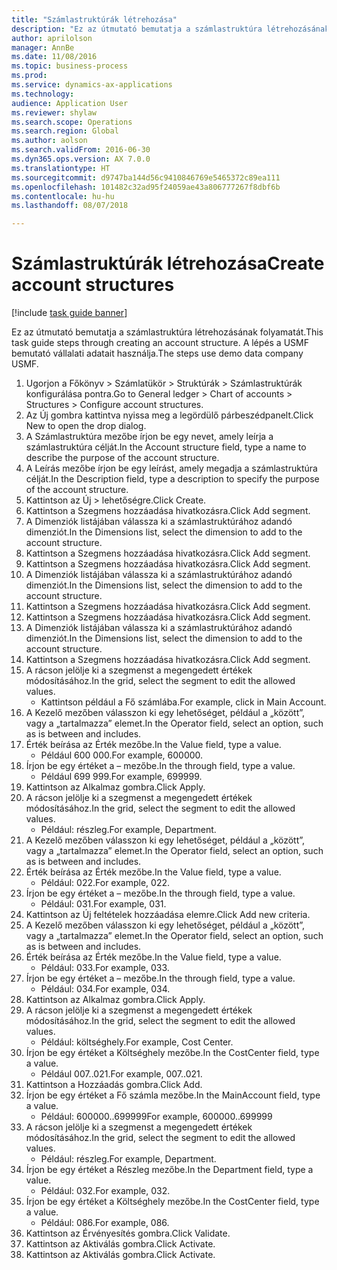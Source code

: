 ```yaml
--- 
title: "Számlastruktúrák létrehozása"
description: "Ez az útmutató bemutatja a számlastruktúra létrehozásának folyamatát."
author: aprilolson
manager: AnnBe
ms.date: 11/08/2016
ms.topic: business-process
ms.prod: 
ms.service: dynamics-ax-applications
ms.technology: 
audience: Application User
ms.reviewer: shylaw
ms.search.scope: Operations
ms.search.region: Global
ms.author: aolson
ms.search.validFrom: 2016-06-30
ms.dyn365.ops.version: AX 7.0.0
ms.translationtype: HT
ms.sourcegitcommit: d9747ba144d56c9410846769e5465372c89ea111
ms.openlocfilehash: 101482c32ad95f24059ae43a806777267f8dbf6b
ms.contentlocale: hu-hu
ms.lasthandoff: 08/07/2018

---
```

# <a name="create-account-structures"></a><span data-ttu-id="d895f-103">Számlastruktúrák létrehozása</span><span class="sxs-lookup"><span data-stu-id="d895f-103">Create account structures</span></span>

[!include [task guide banner](../../includes/task-guide-banner.md)]

<span data-ttu-id="d895f-104">Ez az útmutató bemutatja a számlastruktúra létrehozásának folyamatát.</span><span class="sxs-lookup"><span data-stu-id="d895f-104">This task guide steps through creating an account structure.</span></span> <span data-ttu-id="d895f-105">A lépés a USMF bemutató vállalati adatait használja.</span><span class="sxs-lookup"><span data-stu-id="d895f-105">The steps use demo data company USMF.</span></span>

1. <span data-ttu-id="d895f-106">Ugorjon a Főkönyv > Számlatükör > Struktúrák > Számlastruktúrák konfigurálása pontra.</span><span class="sxs-lookup"><span data-stu-id="d895f-106">Go to General ledger > Chart of accounts > Structures > Configure account structures.</span></span>
2. <span data-ttu-id="d895f-107">Az Új gombra kattintva nyissa meg a legördülő párbeszédpanelt.</span><span class="sxs-lookup"><span data-stu-id="d895f-107">Click New to open the drop dialog.</span></span>
3. <span data-ttu-id="d895f-108">A Számlastruktúra mezőbe írjon be egy nevet, amely leírja a számlastruktúra célját.</span><span class="sxs-lookup"><span data-stu-id="d895f-108">In the Account structure field, type a name to describe the purpose of the account structure.</span></span>
4. <span data-ttu-id="d895f-109">A Leírás mezőbe írjon be egy leírást, amely megadja a számlastruktúra célját.</span><span class="sxs-lookup"><span data-stu-id="d895f-109">In the Description field, type a description to specify the purpose of the account structure.</span></span>
5. <span data-ttu-id="d895f-110">Kattintson az Új > lehetőségre.</span><span class="sxs-lookup"><span data-stu-id="d895f-110">Click Create.</span></span>
6. <span data-ttu-id="d895f-111">Kattintson a Szegmens hozzáadása hivatkozásra.</span><span class="sxs-lookup"><span data-stu-id="d895f-111">Click Add segment.</span></span>
7. <span data-ttu-id="d895f-112">A Dimenziók listájában válassza ki a számlastruktúrához adandó dimenziót.</span><span class="sxs-lookup"><span data-stu-id="d895f-112">In the Dimensions list, select the dimension to add to the account structure.</span></span>
8. <span data-ttu-id="d895f-113">Kattintson a Szegmens hozzáadása hivatkozásra.</span><span class="sxs-lookup"><span data-stu-id="d895f-113">Click Add segment.</span></span>
9. <span data-ttu-id="d895f-114">Kattintson a Szegmens hozzáadása hivatkozásra.</span><span class="sxs-lookup"><span data-stu-id="d895f-114">Click Add segment.</span></span>
10. <span data-ttu-id="d895f-115">A Dimenziók listájában válassza ki a számlastruktúrához adandó dimenziót.</span><span class="sxs-lookup"><span data-stu-id="d895f-115">In the Dimensions list, select the dimension to add to the account structure.</span></span>
11. <span data-ttu-id="d895f-116">Kattintson a Szegmens hozzáadása hivatkozásra.</span><span class="sxs-lookup"><span data-stu-id="d895f-116">Click Add segment.</span></span>
12. <span data-ttu-id="d895f-117">Kattintson a Szegmens hozzáadása hivatkozásra.</span><span class="sxs-lookup"><span data-stu-id="d895f-117">Click Add segment.</span></span>
13. <span data-ttu-id="d895f-118">A Dimenziók listájában válassza ki a számlastruktúrához adandó dimenziót.</span><span class="sxs-lookup"><span data-stu-id="d895f-118">In the Dimensions list, select the dimension to add to the account structure.</span></span>
14. <span data-ttu-id="d895f-119">Kattintson a Szegmens hozzáadása hivatkozásra.</span><span class="sxs-lookup"><span data-stu-id="d895f-119">Click Add segment.</span></span>
15. <span data-ttu-id="d895f-120">A rácson jelölje ki a szegmenst a megengedett értékek módosításához.</span><span class="sxs-lookup"><span data-stu-id="d895f-120">In the grid, select the segment to edit the allowed values.</span></span>
    * <span data-ttu-id="d895f-121">Kattintson például a Fő számlába.</span><span class="sxs-lookup"><span data-stu-id="d895f-121">For example, click in Main Account.</span></span>  
16. <span data-ttu-id="d895f-122">A Kezelő mezőben válasszon ki egy lehetőséget, például a „között”, vagy a „tartalmazza” elemet.</span><span class="sxs-lookup"><span data-stu-id="d895f-122">In the Operator field, select an option, such as is between and includes.</span></span>
17. <span data-ttu-id="d895f-123">Érték beírása az Érték mezőbe.</span><span class="sxs-lookup"><span data-stu-id="d895f-123">In the Value field, type a value.</span></span>
    * <span data-ttu-id="d895f-124">Például 600 000.</span><span class="sxs-lookup"><span data-stu-id="d895f-124">For example, 600000.</span></span>  
18. <span data-ttu-id="d895f-125">Írjon be egy értéket a – mezőbe.</span><span class="sxs-lookup"><span data-stu-id="d895f-125">In the through field, type a value.</span></span>
    * <span data-ttu-id="d895f-126">Például 699 999.</span><span class="sxs-lookup"><span data-stu-id="d895f-126">For example, 699999.</span></span>  
19. <span data-ttu-id="d895f-127">Kattintson az Alkalmaz gombra.</span><span class="sxs-lookup"><span data-stu-id="d895f-127">Click Apply.</span></span>
20. <span data-ttu-id="d895f-128">A rácson jelölje ki a szegmenst a megengedett értékek módosításához.</span><span class="sxs-lookup"><span data-stu-id="d895f-128">In the grid, select the segment to edit the allowed values.</span></span>
    * <span data-ttu-id="d895f-129">Például: részleg.</span><span class="sxs-lookup"><span data-stu-id="d895f-129">For example, Department.</span></span>  
21. <span data-ttu-id="d895f-130">A Kezelő mezőben válasszon ki egy lehetőséget, például a „között”, vagy a „tartalmazza” elemet.</span><span class="sxs-lookup"><span data-stu-id="d895f-130">In the Operator field, select an option, such as is between and includes.</span></span>
22. <span data-ttu-id="d895f-131">Érték beírása az Érték mezőbe.</span><span class="sxs-lookup"><span data-stu-id="d895f-131">In the Value field, type a value.</span></span>
    * <span data-ttu-id="d895f-132">Például: 022.</span><span class="sxs-lookup"><span data-stu-id="d895f-132">For example, 022.</span></span>  
23. <span data-ttu-id="d895f-133">Írjon be egy értéket a – mezőbe.</span><span class="sxs-lookup"><span data-stu-id="d895f-133">In the through field, type a value.</span></span>
    * <span data-ttu-id="d895f-134">Például: 031.</span><span class="sxs-lookup"><span data-stu-id="d895f-134">For example, 031.</span></span>  
24. <span data-ttu-id="d895f-135">Kattintson az Új feltételek hozzáadása elemre.</span><span class="sxs-lookup"><span data-stu-id="d895f-135">Click Add new criteria.</span></span>
25. <span data-ttu-id="d895f-136">A Kezelő mezőben válasszon ki egy lehetőséget, például a „között”, vagy a „tartalmazza” elemet.</span><span class="sxs-lookup"><span data-stu-id="d895f-136">In the Operator field, select an option, such as is between and includes.</span></span>
26. <span data-ttu-id="d895f-137">Érték beírása az Érték mezőbe.</span><span class="sxs-lookup"><span data-stu-id="d895f-137">In the Value field, type a value.</span></span>
    * <span data-ttu-id="d895f-138">Például: 033.</span><span class="sxs-lookup"><span data-stu-id="d895f-138">For example, 033.</span></span>  
27. <span data-ttu-id="d895f-139">Írjon be egy értéket a – mezőbe.</span><span class="sxs-lookup"><span data-stu-id="d895f-139">In the through field, type a value.</span></span>
    * <span data-ttu-id="d895f-140">Például: 034.</span><span class="sxs-lookup"><span data-stu-id="d895f-140">For example, 034.</span></span>  
28. <span data-ttu-id="d895f-141">Kattintson az Alkalmaz gombra.</span><span class="sxs-lookup"><span data-stu-id="d895f-141">Click Apply.</span></span>
29. <span data-ttu-id="d895f-142">A rácson jelölje ki a szegmenst a megengedett értékek módosításához.</span><span class="sxs-lookup"><span data-stu-id="d895f-142">In the grid, select the segment to edit the allowed values.</span></span>
    * <span data-ttu-id="d895f-143">Például: költséghely.</span><span class="sxs-lookup"><span data-stu-id="d895f-143">For example, Cost Center.</span></span>  
30. <span data-ttu-id="d895f-144">Írjon be egy értéket a Költséghely mezőbe.</span><span class="sxs-lookup"><span data-stu-id="d895f-144">In the CostCenter field, type a value.</span></span>
    * <span data-ttu-id="d895f-145">Például 007..021.</span><span class="sxs-lookup"><span data-stu-id="d895f-145">For example, 007..021.</span></span>  
31. <span data-ttu-id="d895f-146">Kattintson a Hozzáadás gombra.</span><span class="sxs-lookup"><span data-stu-id="d895f-146">Click Add.</span></span>
32. <span data-ttu-id="d895f-147">Írjon be egy értéket a Fő számla mezőbe.</span><span class="sxs-lookup"><span data-stu-id="d895f-147">In the MainAccount field, type a value.</span></span>
    * <span data-ttu-id="d895f-148">Például: 600000..699999</span><span class="sxs-lookup"><span data-stu-id="d895f-148">For example, 600000..699999</span></span>  
33. <span data-ttu-id="d895f-149">A rácson jelölje ki a szegmenst a megengedett értékek módosításához.</span><span class="sxs-lookup"><span data-stu-id="d895f-149">In the grid, select the segment to edit the allowed values.</span></span>
    * <span data-ttu-id="d895f-150">Például: részleg.</span><span class="sxs-lookup"><span data-stu-id="d895f-150">For example, Department.</span></span>  
34. <span data-ttu-id="d895f-151">Írjon be egy értéket a Részleg mezőbe.</span><span class="sxs-lookup"><span data-stu-id="d895f-151">In the Department field, type a value.</span></span>
    * <span data-ttu-id="d895f-152">Például: 032.</span><span class="sxs-lookup"><span data-stu-id="d895f-152">For example, 032.</span></span>  
35. <span data-ttu-id="d895f-153">Írjon be egy értéket a Költséghely mezőbe.</span><span class="sxs-lookup"><span data-stu-id="d895f-153">In the CostCenter field, type a value.</span></span>
    * <span data-ttu-id="d895f-154">Például: 086.</span><span class="sxs-lookup"><span data-stu-id="d895f-154">For example, 086.</span></span>  
36. <span data-ttu-id="d895f-155">Kattintson az Érvényesítés gombra.</span><span class="sxs-lookup"><span data-stu-id="d895f-155">Click Validate.</span></span>
37. <span data-ttu-id="d895f-156">Kattintson az Aktiválás gombra.</span><span class="sxs-lookup"><span data-stu-id="d895f-156">Click Activate.</span></span>
38. <span data-ttu-id="d895f-157">Kattintson az Aktiválás gombra.</span><span class="sxs-lookup"><span data-stu-id="d895f-157">Click Activate.</span></span>


